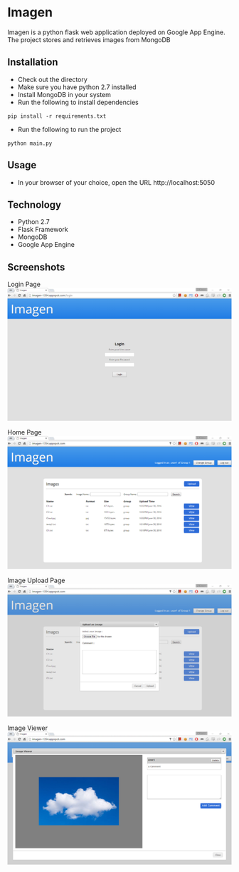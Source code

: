 # Imagen

Imagen is a python flask web application deployed on Google App Engine. The project stores and retrieves images
from MongoDB

## Installation

* Check out the directory
* Make sure you have python 2.7 installed
* Install MongoDB in your system
* Run the following to install dependencies
```
pip install -r requirements.txt
```
* Run the following to run the project
```
python main.py
```

## Usage

* In your browser of your choice, open the URL http://localhost:5050

## Technology
* Python 2.7
* Flask Framework
* MongoDB
* Google App Engine

## Screenshots
Login Page
![Imagen Login page](./Imagen/screenshots/Login_page.png?raw=true "Imagen Login page")

Home Page
![Imagen Home page](./Imagen/screenshots/Home_page.png?raw=true "Imagen Home page")

Image Upload Page
![Imagen Image Upload page](./Imagen/screenshots/Upload_page.png?raw=true "Imagen Image Upload page")

Image Viewer
![Imagen Image viewer](./Imagen/screenshots/Image_viewer.png?raw=true "Imagen Login page")